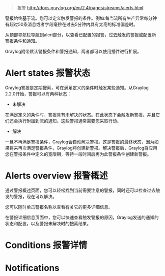 > 报警 http://docs.graylog.org/en/2.4/pages/streams/alerts.html

警报始终基于流。您可以定义触发警报的条件。例如:每当流所有生产异常每分钟有超过50条消息或者字段毫秒在过去5分钟内具有太高的标准偏差时。

从顶部导航栏导航到alert部分，以查看已配置的报警，过去触发的警报或配置新警报条件和通知。

Graylog附带默认警报条件和警报通知，两者都可以使用插件进行扩展。
# Alert states 报警状态
Graylog警报是定期搜索，可在满足定义的条件时触发某些通知。从Graylog 2.2.0开始，警报可以有两种状态：

- 未解决

在满足定义的条件时，警报具有未解决的状态。在此状态下会触发新警报，并且它们还会执行附加到流的通知。这些警报通常需要您采取行动。

- 解决

一旦不再满足警报条件，Graylog会自动解决警报。这是警报的最终状态，因为如果将来再次满足警报条件，Graylog将创建新警报。解决警报后，Graylog将应用您在警报条件中定义的宽限期，等待一段时间后再为此警报条件创建新警报。

# Alerts overview 报警概述
通过警报概述页面，您可以轻松找到当前需要注意的警报，同时还可以检查过去触发的警报，现在可以解决。

您可以随时单击警报名称以查看有关它的更多详细信息。

在警报详细信息页面中，您可以快速查看触发警报的原因，Graylog发送的通知的状态和配置，以及警报未解决时的搜索结果。
# Conditions 报警详情


# Notifications
